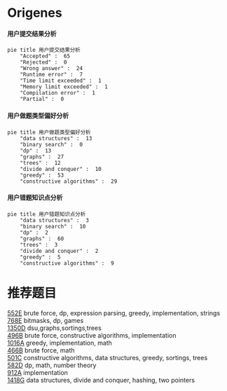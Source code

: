 # Origenes

<!-- tabs:start -->



#### **用户提交结果分析**

```mermaid
pie title 用户提交结果分析
    "Accepted" :  65
    "Rejected" :  0
    "Wrong answer" :  24
    "Runtime error" :  7
    "Time limit exceeded" :  1
    "Memory limit exceeded" :  1
    "Compilation error" :  1
    "Partial" :  0
```

#### **用户做题类型偏好分析**

```mermaid
pie title 用户做题类型偏好分析
    "data structures" :  13
    "binary search" :  0
    "dp" :  13
    "graphs" :  27
    "trees" :  12
    "divide and conquer" :  10
    "greedy" :  53
    "constructive algorithms" :  29
```
#### **用户错题知识点分析**

```mermaid
pie title 用户错题知识点分析
    "data structures" :  3
    "binary search" :  10
    "dp" :  2
    "graphs" :  60
    "trees" :  3
    "divide and conquer" :  2
    "greedy" :  5
    "constructive algorithms" :  9
```



<!-- tabs:end -->
# 推荐题目
[552E](https://codeforces.com/contest/552/problem/E)		brute force,
                        dp,
                        expression parsing,
                        greedy,
                        implementation,
                        strings		  
[768E](https://codeforces.com/contest/768/problem/E)		bitmasks,
                        dp,
                        games		  
[1350D](https://codeforces.com/contest/1350/problem/D)		dsu,graphs,sortings,trees		  
[496B](https://codeforces.com/contest/496/problem/B)		brute force,
                        constructive algorithms,
                        implementation		  
[1016A](https://codeforces.com/contest/1016/problem/A)		greedy,
                        implementation,
                        math		  
[466B](https://codeforces.com/contest/466/problem/B)		brute force,
                        math		  
[501C](https://codeforces.com/contest/501/problem/C)		constructive algorithms,
                        data structures,
                        greedy,
                        sortings,
                        trees		  
[582D](https://codeforces.com/contest/582/problem/D)		dp,
                        math,
                        number theory		  
[912A](https://codeforces.com/contest/912/problem/A)		implementation		  
[1418G](https://codeforces.com/contest/1418/problem/G)		data structures,
                        divide and conquer,
                        hashing,
                        two pointers		  

